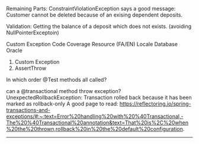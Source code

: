 
Remaining Parts: 
ConstraintViolationException says a good message:
    Customer cannot be deleted because of an exising dependent deposits. 


Validation:
Getting the balance of a deposit which does not exists. (avoiding NullPointerExceptoin)

Custom Exception
Code Coverage
Resource (FA/EN) Locale
Database Oracle

1. Custom Exception
2. AssertThrow

In which order @Test methods all called? 

can a @transactional method throw exception? 
UnexpectedRollbackException: Transaction rolled back because it has been marked as rollback-only
A good page to read: https://reflectoring.io/spring-transactions-and-exceptions/#:~:text=Error%20handling%20with%20%40Transactional,-The%20%40Transactional%20annotation&text=That%20is%2C%20when%20the%20thrown,rollback%20in%20the%20default%20configuration.

-----------------------------------------------------------------------------------------------------------------------    

